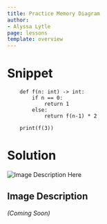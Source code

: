```yaml
---
title: Practice Memory Diagram
author:
- Alyssa Lytle
page: lessons
template: overview
---
```


# Snippet

```
    def f(n: int) -> int:
        if n == 0:
            return 1
        else:
            return f(n-1) * 2

    print(f(3))
```

# Solution


<img class="img-fluid" src="/static/practice-mem-diagrams/pow.png" alt="Image Description Here"  />

## Image Description 
*(Coming Soon)*

